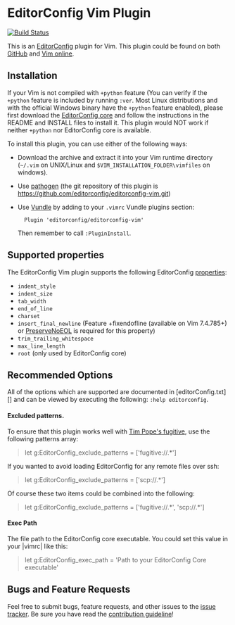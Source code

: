 # EditorConfig Vim Plugin

[![Build Status](https://travis-ci.org/editorconfig/editorconfig-vim.svg?branch=master)](https://travis-ci.org/editorconfig/editorconfig-vim)

This is an [EditorConfig][] plugin for Vim. This plugin could be found on both
[GitHub][] and [Vim online][].

## Installation

If your Vim is not compiled with `+python` feature (You can verify if the
`+python` feature is included by running `:ver`.  Most Linux distributions and
with the official Windows binary have the `+python` feature enabled), please
first download the [EditorConfig core][] and follow the instructions in the
README and INSTALL files to install it. This plugin would NOT work if neither
`+python` nor EditorConfig core is available.

To install this plugin, you can use either of the following ways:

- Download the archive and extract it into your Vim runtime directory (`~/.vim`
  on UNIX/Linux and `$VIM_INSTALLATION_FOLDER\vimfiles` on windows).

- Use [pathogen][] (the git repository of this plugin is
  https://github.com/editorconfig/editorconfig-vim.git)

- Use [Vundle][] by adding to your `.vimrc` Vundle plugins section:

        Plugin 'editorconfig/editorconfig-vim'
  
  Then remember to call `:PluginInstall`.


## Supported properties

The EditorConfig Vim plugin supports the following EditorConfig [properties][]:

* `indent_style`
* `indent_size`
* `tab_width`
* `end_of_line`
* `charset`
* `insert_final_newline` (Feature +fixendofline (available on Vim 7.4.785+) or [PreserveNoEOL][] is required for this property)
* `trim_trailing_whitespace`
* `max_line_length`
* `root` (only used by EditorConfig core)

## Recommended Options

All of the options which are supported are documented in [editorConfig.txt][]
and can be viewed by executing the following: `:help editorconfig`.

#### Excluded patterns.

To ensure that this plugin works well with [Tim Pope's fugitive][], use the
following patterns array:

> let g:EditorConfig_exclude_patterns = ['fugitive://.\*']

If you wanted to avoid loading EditorConfig for any remote files over ssh:

> let g:EditorConfig_exclude_patterns = ['scp://.\*']

Of course these two items could be combined into the following:

> let g:EditorConfig_exclude_patterns = ['fugitive://.\*', 'scp://.\*']

#### Exec Path

The file path to the EditorConfig core executable. You could set this value in
your |vimrc| like this:

> let g:EditorConfig_exec_path = 'Path to your EditorConfig Core executable'

## Bugs and Feature Requests

Feel free to submit bugs, feature requests, and other issues to the
[issue tracker][]. Be sure you have read the [contribution guideline][]!

[EditorConfig core]: https://github.com/editorconfig/editorconfig-core
[EditorConfig]: http://editorconfig.org
[GitHub]: https://github.com/editorconfig/editorconfig-vim
[PreserveNoEOL]: http://www.vim.org/scripts/script.php?script_id=4550
[Tim Pope's fugitive]: https://github.com/tpope/vim-fugitive
[Vim online]: http://www.vim.org/scripts/script.php?script_id=3934
[Vundle]: https://github.com/gmarik/Vundle.vim
[contribution guideline]: https://github.com/editorconfig/editorconfig/blob/master/CONTRIBUTING.md#submitting-an-issue
[issue tracker]: https://github.com/editorconfig/editorconfig-vim/issues
[pathogen]: https://github.com/tpope/vim-pathogen
[properties]: http://github.com/editorconfig/editorconfig/wiki/EditorConfig-Properties
